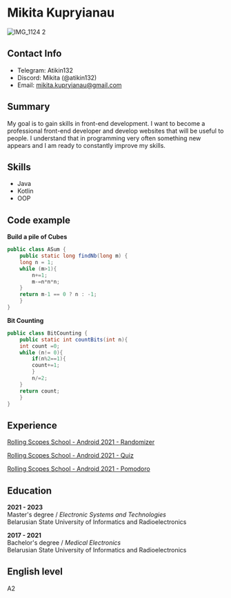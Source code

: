 # Mikita Kupryianau
![IMG_1124 2](https://github.com/user-attachments/assets/0b9cfc6f-dc63-4124-9842-2af4a97c2e52)

## Contact Info
* Telegram: Atikin132
* Discord: Mikita (@atikin132)
* Email: mikita.kupryianau@gmail.com

## Summary
My goal is to gain skills in front-end development. I want to become a professional front-end developer and develop websites that will be useful to people. I understand that in programming very often something new appears and I am ready to constantly improve my skills.

## Skills
* Java
* Kotlin
* OOP

## Code example
**Build a pile of Cubes**
```java
public class ASum {
    public static long findNb(long m) {
	long n = 1;
	while (m>1){
	    n+=1;
	    m-=n*n*n;
	}
	return m-1 == 0 ? n : -1;
    }	
}
```  

**Bit Counting**
```java
public class BitCounting {
    public static int countBits(int n){
	int count =0;
	while (n!= 0){
	    if(n%2==1){
		count+=1;
	    }
	    n/=2;
	}
	return count;
    }
}
```

## Experience

[Rolling Scopes School - Android 2021 - Randomizer](https://github.com/Atikin132/rsschool2021-Android-task-randomizer)

[Rolling Scopes School - Android 2021 - Quiz](https://github.com/Atikin132/rsschool2021-Android-task-quiz)

[Rolling Scopes School - Android 2021 - Pomodoro](https://github.com/Atikin132/RSShool2021-Android-task-Pomodoro)

## Education
**2021 - 2023**  
Master's degree / *Electronic Systems and Technologies*  
Belarusian State University of Informatics and Radioelectronics

**2017 - 2021**  
Bachelor's degree / *Medical Electronics*  
Belarusian State University of Informatics and Radioelectronics

## English level
A2
